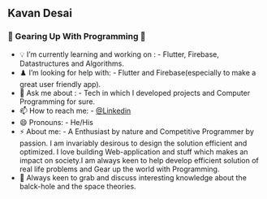 ##  Kavan Desai

### 👋 Gearing Up With Programming 👋


- 💡 I’m currently learning and working on : - Flutter, Firebase, Datastructures and Algorithms.
- ♟️ I’m looking for help with: - Flutter and Firebase(especially to make a great user friendly app).
- 💬 Ask me about : - Tech in which I developed projects and Computer Programming for sure.
- 📫 How to reach me: - [@Linkedin](https://www.linkedin.com/in/kavan-desai/)
- 😄 Pronouns: - He/His
- ⚡ About me: -  A Enthusiast by nature and Competitive Programmer by passion. I am invariably desirous to design the solution efficient and optimized. I love building Web-application and stuff which makes an impact on society.I am always keen to help develop efficient solution of real life problems and Gear up the world with Programming. 
- 🤯 Always keen to grab and discuss interesting knowledge about the balck-hole and the space theories.
